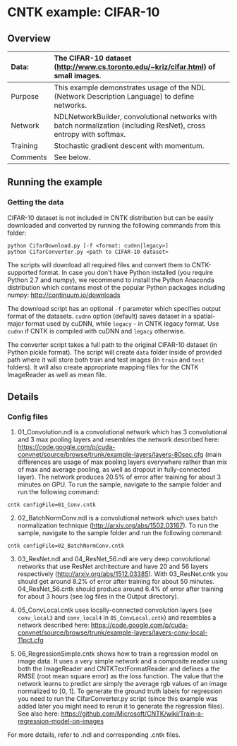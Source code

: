 # CNTK example: CIFAR-10

## Overview

|Data:     |The CIFAR-10 dataset (http://www.cs.toronto.edu/~kriz/cifar.html) of small images.
|:---------|:---
|Purpose   |This example demonstrates usage of the NDL (Network Description Language) to define networks.
|Network   |NDLNetworkBuilder, convolutional networks with batch normalization (including ResNet), cross entropy with softmax.
|Training  |Stochastic gradient descent with momentum.
|Comments  |See below.

## Running the example

### Getting the data

CIFAR-10 dataset is not included in CNTK distribution but can be easily downloaded and converted by running the following commands from this folder:

```
python CifarDownload.py [-f <format: cudnn|legacy>]
python CifarConverter.py <path to CIFAR-10 dataset>
```

The scripts will download all required files and convert them to CNTK-supported format.
In case you don't have Python installed (you require Python 2.7 and numpy), we recommend to install the Python Anaconda distribution which contains most of the popular Python packages including numpy:
http://continuum.io/downloads

The download script has an optional `-f` parameter which specifies output format of the datasets. `cudnn` option (default) saves dataset in a spatial-major format used by cuDNN, while `legacy` - in CNTK legacy format. Use `cudnn` if CNTK is compiled with cuDNN and `legacy` otherwise.

The converter script takes a full path to the original CIFAR-10 dataset (in Python pickle format). The script will create `data` folder inside of provided path where it will store both train and test images (in `train` and `test` folders). It will also create appropriate mapping files for the CNTK ImageReader as well as mean file.

## Details

### Config files

1. 01_Convolution.ndl is a convolutional network which has 3 convolutional and 3 max pooling layers and resembles the network described here:
https://code.google.com/p/cuda-convnet/source/browse/trunk/example-layers/layers-80sec.cfg 
(main differences are usage of max pooling layers everywhere rather than mix of max and average pooling, as well as dropout in fully-connected layer).
The network produces 20.5% of error after training for about 3 minutes on GPU.
To run the sample, navigate to the sample folder and run the following command:
```
cntk configFile=01_Conv.cntk
```
2. 02_BatchNormConv.ndl is a convolutional network which uses batch normalization technique (http://arxiv.org/abs/1502.03167).
To run the sample, navigate to the sample folder and run the following command:
```
cntk configFile=02_BatchNormConv.cntk
```

3. 03_ResNet.ndl and 04_ResNet_56.ndl are very deep convolutional networks that use ResNet architecture and have 20 and 56 layers respectively (http://arxiv.org/abs/1512.03385).
With 03_ResNet.cntk you should get around 8.2% of error after training for about 50 minutes. 04_ResNet_56.cntk should produce around 6.4% of error after training for about 3 hours (see log files in the Output directory).

4. 05_ConvLocal.cntk uses locally-connected convolution layers (see `conv_local3` and `conv_local4` in `05_ConvLocal.cntk`) and resembles a network described here: https://code.google.com/p/cuda-convnet/source/browse/trunk/example-layers/layers-conv-local-11pct.cfg

5. 06_RegressionSimple.cntk shows how to train a regression model on image data. It uses a very simple network and a composite reader using both the ImageReader and CNTKTextFormatReader and defines a the RMSE (root mean square error) as the loss function. The value that the network learns to predict are simply the average rgb values of an image normalized to [0, 1]. To generate the ground truth labels for regression you need to run the CifarConverter.py script (since this example was added later you might need to rerun it to generate the regression files). See also here: https://github.com/Microsoft/CNTK/wiki/Train-a-regression-model-on-images

For more details, refer to .ndl and corresponding .cntk files.

